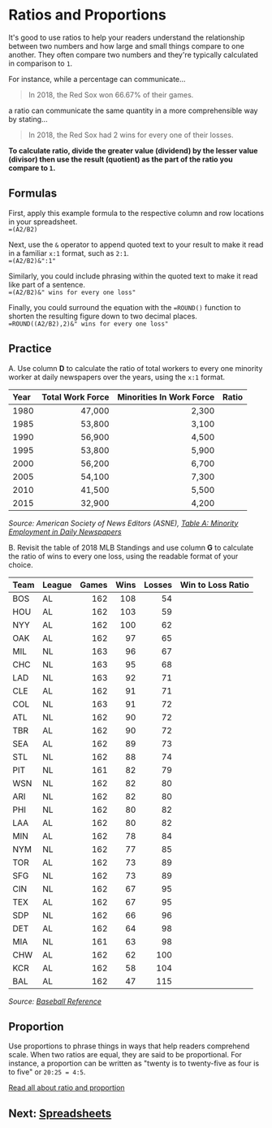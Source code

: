 # Ratios and Proportions
It's good to use ratios to help your readers understand the relationship between two numbers and how large and small things compare to one another. They often compare two numbers and they're typically calculated in comparison to `1`.

For instance, while a percentage can communicate...

>In 2018, the Red Sox won 66.67% of their games.

a ratio can communicate the same quantity in a more comprehensible way by stating...

>In 2018, the Red Sox had 2 wins for every one of their losses.

__To calculate ratio, divide the greater value (dividend) by the lesser value (divisor) then use the result (quotient) as the part of the ratio you compare to `1`.__

## Formulas
First, apply this example formula to the respective column and row locations in your spreadsheet.  
`=(A2/B2)`

Next, use the `&` operator to append quoted text to your result to make it read in a familiar `x:1` format, such as `2:1`.  
`=(A2/B2)&":1"`

Similarly, you could include phrasing within the quoted text to make it read like part of a sentence.  
`=(A2/B2)&" wins for every one loss"`

Finally, you could surround the equation with the `=ROUND()` function to shorten the resulting figure down to two decimal places.  
`=ROUND((A2/B2),2)&" wins for every one loss"`

## Practice
A. Use column __D__ to calculate the ratio of total workers to every one minority worker at daily newspapers over the years, using the `x:1` format.

|Year|Total Work Force|Minorities In Work Force|Ratio|
|:--|--:|--:|--:|
|1980|47,000|2,300||
|1985|53,800|3,100||
|1990|56,900|4,500||
|1995|53,800|5,900||
|2000|56,200|6,700||
|2005|54,100|7,300||
|2010|41,500|5,500||
|2015|32,900|4,200||

_Source: American Society of News Editors (ASNE), [Table A: Minority Employment in Daily Newspapers](https://www.asne.org/content.asp?pl=140&sl=129&contentid=129)_

B. Revisit the table of 2018 MLB Standings and use column __G__ to calculate the ratio of wins to every one loss, using the readable format of your choice.

|Team|League|Games|Wins|Losses|Win to Loss Ratio|
|:--|:--|--:|--:|--:|--:|
|BOS|AL|162|108|54||
|HOU|AL|162|103|59||
|NYY|AL|162|100|62||
|OAK|AL|162|97|65||
|MIL|NL|163|96|67||
|CHC|NL|163|95|68||
|LAD|NL|163|92|71||
|CLE|AL|162|91|71||
|COL|NL|163|91|72||
|ATL|NL|162|90|72||
|TBR|AL|162|90|72||
|SEA|AL|162|89|73||
|STL|NL|162|88|74||
|PIT|NL|161|82|79||
|WSN|NL|162|82|80||
|ARI|NL|162|82|80||
|PHI|NL|162|80|82||
|LAA|AL|162|80|82||
|MIN|AL|162|78|84||
|NYM|NL|162|77|85||
|TOR|AL|162|73|89||
|SFG|NL|162|73|89||
|CIN|NL|162|67|95||
|TEX|AL|162|67|95||
|SDP|NL|162|66|96||
|DET|AL|162|64|98||
|MIA|NL|161|63|98||
|CHW|AL|162|62|100||
|KCR|AL|162|58|104||
|BAL|AL|162|47|115||

_Source: [Baseball Reference](https://www.baseball-reference.com/leagues/MLB-standings.shtml)_

## Proportion
Use proportions to phrase things in ways that help readers comprehend scale. When two ratios are equal, they are said to be proportional. For instance, a proportion can be written as "twenty is to twenty-five as four is to five" or `20:25 = 4:5`.

[Read all about ratio and proportion](https://www.mathplanet.com/education/algebra-1/how-to-solve-linear-equations/ratios-and-proportions-and-how-to-solve-them)

## Next: [Spreadsheets](../../spreadsheets/readme.md)
